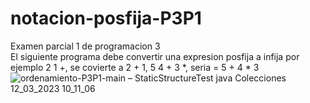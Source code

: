 # notacion-posfija-P3P1
Examen parcial 1 de programacion 3
</br>
El siguiente programa debe convertir una expresion posfija a infija por ejemplo 2 1 +, se covierte a 2 + 1, 5 4 + 3 *, seria = 5 + 4 * 3
![ordenamiento-P3P1-main – StaticStructureTest java  Colecciones  12_03_2023 10_11_06](https://user-images.githubusercontent.com/99548089/224560417-7f603821-026b-475f-8250-d723b556775d.png)
